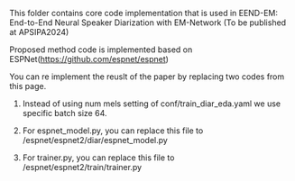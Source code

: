 This folder contains core code implementation that is used in EEND-EM: End-to-End Neural Speaker Diarization with EM-Network (To be published at APSIPA2024)

Proposed method code is implemented based on ESPNet(https://github.com/espnet/espnet)

You can re implement the reuslt of the paper by replacing two codes from this page.
1. Instead of using num mels setting of conf/train_diar_eda.yaml we use specific batch size 64.

2. For espnet_model.py, you can replace this file to /espnet/espnet2/diar/espnet_model.py

3. For trainer.py, you can replace this file to /espnet/espnet2/train/trainer.py
